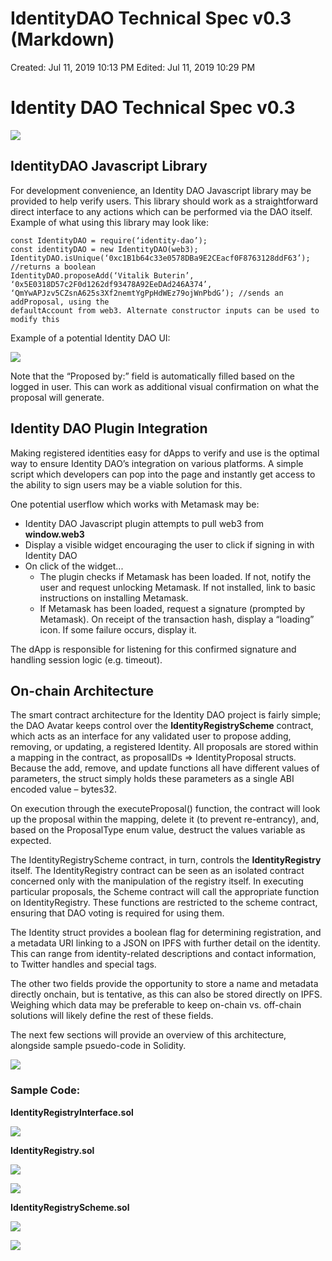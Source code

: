 # IdentityDAO Technical Spec v0.3 (Markdown)

Created: Jul 11, 2019 10:13 PM
Edited: Jul 11, 2019 10:29 PM

# Identity DAO Technical Spec v0.3

![](noun_identity_883111-433bd6ff-aedb-43d7-9f8a-004556fc34d7.png)

## IdentityDAO Javascript Library

For development convenience, an Identity DAO Javascript library may be provided to help verify users. This library should work as a straightforward direct interface to any actions which can be performed via the DAO itself. Example of what using this library may look like:

    const IdentityDAO = require(‘identity-dao’);
    const identityDAO = new IdentityDAO(web3);
    IdentityDAO.isUnique(‘0xc1B1b64c33e0578DBa9E2CEacf0F8763128ddF63’); //returns a boolean
    IdentityDAO.proposeAdd(‘Vitalik Buterin’, ‘0x5E0318D57c2F0d1262df93478A92EeDAd246A374’,
    ‘QmYwAPJzv5CZsnA625s3Xf2nemtYgPpHdWEz79ojWnPbdG’); //sends an addProposal, using the
    defaultAccount from web3. Alternate constructor inputs can be used to modify this

Example of a potential Identity DAO UI: 

![](image-c3feb9ec-a9c6-4d5a-8fe3-50101b5b3e7d.EI7M4Z.png)

Note that the “Proposed by:” field is automatically filled based on the logged in user. This can work as additional visual confirmation on what the proposal will generate.

## Identity DAO Plugin Integration

Making registered identities easy for dApps to verify and use is the optimal way to ensure Identity DAO’s integration on various platforms. A simple script which developers can pop into the page and instantly get access to the ability to sign users may be a viable solution for this.

One potential userflow which works with Metamask may be: 

- Identity DAO Javascript plugin attempts to pull web3 from **window.web3**
- Display a visible widget encouraging the user to click if signing in with Identity DAO
- On click of the widget...
    - The plugin checks if Metamask has been loaded. If not, notify the user and request unlocking Metamask. If not installed, link to basic instructions on installing Metamask.
    - If Metamask has been loaded, request a signature (prompted by Metamask). On receipt of the transaction hash, display a “loading” icon. If some failure occurs, display it.

The dApp is responsible for listening for this confirmed signature and handling session logic (e.g. timeout).

## On-chain Architecture

The smart contract architecture for the Identity DAO project is fairly simple; the DAO Avatar keeps control over the **IdentityRegistryScheme** contract, which acts as an interface for any validated user to propose adding, removing, or updating, a registered Identity. All proposals are stored within a mapping in the contract, as proposalIDs => IdentityProposal structs. Because the add, remove, and update functions all have different values of parameters, the struct simply holds these parameters as a single ABI encoded value – bytes32.

On execution through the executeProposal() function, the contract will look up the proposal within the mapping, delete it (to prevent re-entrancy), and, based on the ProposalType enum value, destruct the values variable as expected.

The IdentityRegistryScheme contract, in turn, controls the **IdentityRegistry** itself. The IdentityRegistry contract can be seen as an isolated contract concerned only with the manipulation of the registry itself. In executing particular proposals, the Scheme contract will call the appropriate function on IdentityRegistry. These functions are restricted to the scheme contract, ensuring that DAO voting is required for using them.

The Identity struct provides a boolean flag for determining registration, and a metadata URI linking to a JSON on IPFS with further detail on the identity. This can range from identity-related descriptions and contact information, to Twitter handles and special tags.

The other two fields provide the opportunity to store a name and metadata directly onchain, but is tentative, as this can also be stored directly on IPFS. Weighing which data may be preferable to keep on-chain vs. off-chain solutions will likely define the rest of these fields.

The next few sections will provide an overview of this architecture, alongside sample psuedo-code in Solidity.

![](image-b0daf74f-2eaa-4bfa-be2b-061c3979cfd2.SZ4H4Z.png)

### Sample Code:

**IdentityRegistryInterface.sol**

![](image-ff894a72-c1fb-4722-85bc-9fb39c0d29b1.A5DS4Z.png)

**IdentityRegistry.sol**

![](image-0282cb40-2360-4cec-9328-4aee9400ba35.KYBS4Z.png)

![](image-5c72d30d-4304-46d7-9d0c-d45cd37f4a57.M6004Z.png)

**IdentityRegistryScheme.sol**

![](image-cc560425-ead6-4a72-9e74-522e59e59d50.YCHR4Z.png)

![](image-d5ed29a1-2d7d-42f7-a044-35d69067eb18.62Y24Z.png)